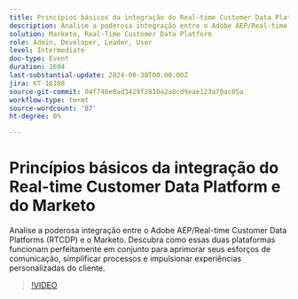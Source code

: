 ```yaml
---
title: Princípios básicos da integração do Real-time Customer Data Platform e do Marketo
description: Analise a poderosa integração entre o Adobe AEP/Real-time Customer Data Platforms e o Marketo. Descubra como essas duas plataformas funcionam perfeitamente em conjunto para aprimorar seus esforços de comunicação, simplificar processos e impulsionar experiências personalizadas do cliente.
solution: Marketo, Real-Time Customer Data Platform
role: Admin, Developer, Leader, User
level: Intermediate
doc-type: Event
duration: 1694
last-substantial-update: 2024-08-30T00:00:00Z
jira: KT-16108
source-git-commit: 04f746e0ad3429f2810a2a8cd9eae123a70ac05a
workflow-type: tm+mt
source-wordcount: '87'
ht-degree: 0%

---
```



# Princípios básicos da integração do Real-time Customer Data Platform e do Marketo

Analise a poderosa integração entre o Adobe AEP/Real-time Customer Data Platforms (RTCDP) e o Marketo. Descubra como essas duas plataformas funcionam perfeitamente em conjunto para aprimorar seus esforços de comunicação, simplificar processos e impulsionar experiências personalizadas do cliente.

>[!VIDEO](https://video.tv.adobe.com/v/3433222/?learn=on)
